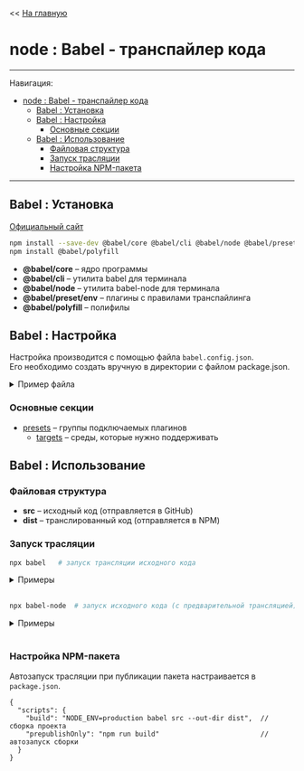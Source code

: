 << [На главную](./README.md)

# node : Babel - транспайлер кода

---

Навигация:

- [node : Babel - транспайлер кода](#node--babel---транспайлер-кода)
  - [Babel : Установка](#babel--установка)
  - [Babel : Настройка](#babel--настройка)
    - [Основные секции](#основные-секции)
  - [Babel : Использование](#babel--использование)
    - [Файловая структура](#файловая-структура)
    - [Запуск трасляции](#запуск-трасляции)
    - [Настройка NPM-пакета](#настройка-npm-пакета)

---

## Babel : Установка

[Официальный сайт](https://babeljs.io/)

```bash
npm install --save-dev @babel/core @babel/cli @babel/node @babel/preset-env
npm install @babel/polyfill
```

- **@babel/core** – ядро программы
- **@babel/cli** – утилита babel для терминала
- **@babel/node** – утилита babel-node для терминала
- **@babel/preset/env** – плагины с правилами транспайлинга
- **@babel/polyfill** – полифилы

## Babel : Настройка

Настройка производится с помощью файла `babel.config.json`.<br>
Его необходимо создать вручную в директории с файлом package.json.

<details>
<summary>Пример файла</summary>

```jsonc
{
  "presets": [
    [
      "@babel/env",
      {
        "targets": {
          "node": "current",
          "edge": "17",
          "firefox": "60",
          "chrome": "67",
          "safari": "11.1"
        }
      }
    ]
  ]
}
```

</details>

### Основные секции

- [presets](https://babeljs.io/docs/en/presets) – группы подключаемых плагинов
  - [targets](https://babeljs.io/docs/en/babel-preset-env#targets) – среды, которые нужно поддерживать

## Babel : Использование

### Файловая структура

- **src** – исходный код (отправляется в GitHub)
- **dist** – транслированный код (отправляется в NPM)

### Запуск трасляции

```bash
npx babel   # запуск трансляции исходного кода
```

<details>
<summary>Примеры</summary>

```bash
npx babel <dir> --out-dir <dir>       # транслировать все файлы из одной директории в другую
npx babel <file> --out-file <file>    # транслировать код из одного файла в другой
npx babel ____ --source-maps          # добавить source map (файлом)
npx babel ____ --source-maps inline   # добавить source map (комментарияем)
```

</details><br>

```bash
npx babel-node  # запуск исходного кода (с предварительной трансляцией)
```

<details>
<summary>Примеры</summary>

```bash
npx babel-node <file>   # запуск кода из файла
```

</details><br>

### Настройка NPM-пакета

Автозапуск трасляции при публикации пакета настраивается в `package.json`.

```jsonc
{
  "scripts": {
    "build": "NODE_ENV=production babel src --out-dir dist",  // сборка проекта
    "prepublishOnly": "npm run build"                         // автозапуск сборки
  }
}
```
